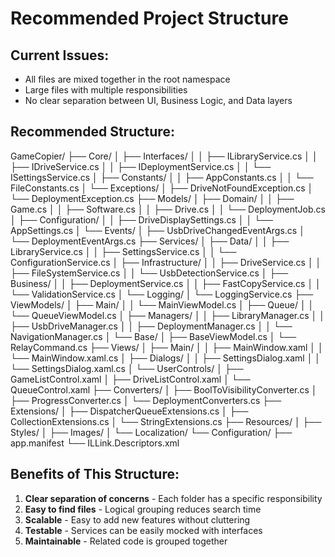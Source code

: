 ﻿# Recommended Project Structure

## Current Issues:
- All files are mixed together in the root namespace
- Large files with multiple responsibilities
- No clear separation between UI, Business Logic, and Data layers

## Recommended Structure:
GameCopier/
├── Core/
│   ├── Interfaces/
│   │   ├── ILibraryService.cs
│   │   ├── IDriveService.cs
│   │   ├── IDeploymentService.cs
│   │   └── ISettingsService.cs
│   ├── Constants/
│   │   ├── AppConstants.cs
│   │   └── FileConstants.cs
│   └── Exceptions/
│       ├── DriveNotFoundException.cs
│       └── DeploymentException.cs
├── Models/
│   ├── Domain/
│   │   ├── Game.cs
│   │   ├── Software.cs
│   │   ├── Drive.cs
│   │   └── DeploymentJob.cs
│   ├── Configuration/
│   │   ├── DriveDisplaySettings.cs
│   │   └── AppSettings.cs
│   └── Events/
│       ├── UsbDriveChangedEventArgs.cs
│       └── DeploymentEventArgs.cs
├── Services/
│   ├── Data/
│   │   ├── LibraryService.cs
│   │   ├── SettingsService.cs
│   │   └── ConfigurationService.cs
│   ├── Infrastructure/
│   │   ├── DriveService.cs
│   │   ├── FileSystemService.cs
│   │   └── UsbDetectionService.cs
│   ├── Business/
│   │   ├── DeploymentService.cs
│   │   ├── FastCopyService.cs
│   │   └── ValidationService.cs
│   └── Logging/
│       └── LoggingService.cs
├── ViewModels/
│   ├── Main/
│   │   └── MainViewModel.cs
│   ├── Queue/
│   │   └── QueueViewModel.cs
│   ├── Managers/
│   │   ├── LibraryManager.cs
│   │   ├── UsbDriveManager.cs
│   │   ├── DeploymentManager.cs
│   │   └── NavigationManager.cs
│   └── Base/
│       ├── BaseViewModel.cs
│       └── RelayCommand.cs
├── Views/
│   ├── Main/
│   │   ├── MainWindow.xaml
│   │   └── MainWindow.xaml.cs
│   ├── Dialogs/
│   │   ├── SettingsDialog.xaml
│   │   └── SettingsDialog.xaml.cs
│   └── UserControls/
│       ├── GameListControl.xaml
│       ├── DriveListControl.xaml
│       └── QueueControl.xaml
├── Converters/
│   ├── BoolToVisibilityConverter.cs
│   ├── ProgressConverter.cs
│   └── DeploymentConverters.cs
├── Extensions/
│   ├── DispatcherQueueExtensions.cs
│   ├── CollectionExtensions.cs
│   └── StringExtensions.cs
├── Resources/
│   ├── Styles/
│   ├── Images/
│   └── Localization/
└── Configuration/
    ├── app.manifest
    └── ILLink.Descriptors.xml
## Benefits of This Structure:
1. **Clear separation of concerns** - Each folder has a specific responsibility
2. **Easy to find files** - Logical grouping reduces search time
3. **Scalable** - Easy to add new features without cluttering
4. **Testable** - Services can be easily mocked with interfaces
5. **Maintainable** - Related code is grouped together